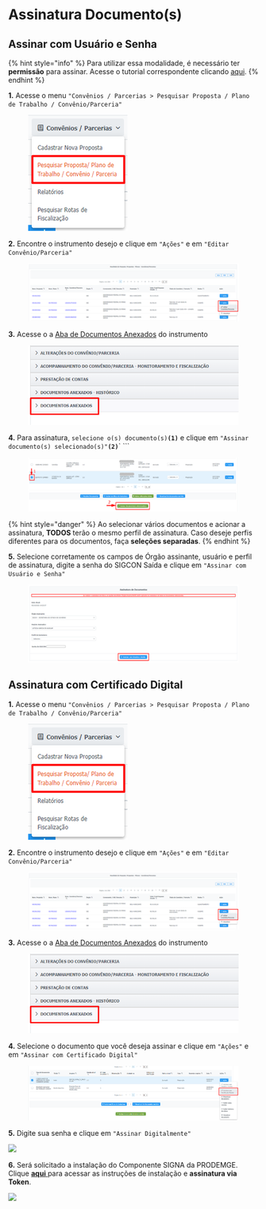 # Assinatura Documento(s)

## Assinar com Usuário e Senha

{% hint style="info" %}
Para utilizar essa modalidade, é necessário ter **permissão** para assinar. Acesse o tutorial correspondente clicando [aqui](../).
{% endhint %}

**1.** Acesse o menu `"Convênios / Parcerias > Pesquisar Proposta / Plano de Trabalho / Convênio/Parceria"`

<figure><img src="../../../.gitbook/assets/image (252).png" alt=""><figcaption></figcaption></figure>

**2.** Encontre o instrumento desejo e clique em `"Ações"` e em `"Editar Convênio/Parceria"`

<figure><img src="../../../.gitbook/assets/image (251).png" alt=""><figcaption></figcaption></figure>

**3.** Acesse o a [Aba de Documentos Anexados](../../aba-documentos-anexados/) do instrumento

<figure><img src="../../../.gitbook/assets/image (15).png" alt=""><figcaption></figcaption></figure>

**4.** Para assinatura, `selecione o(s) documento(s)`**`(1)`** e clique em `"Assinar documento(s) selecionado(s)"`**`(2)`**` ```&#x20;

<figure><img src="../../../.gitbook/assets/image (263).png" alt=""><figcaption></figcaption></figure>

{% hint style="danger" %}
Ao selecionar vários documentos e acionar a assinatura, **TODOS** terão o mesmo perfil de assinatura. Caso deseje perfis diferentes para os documentos, faça **seleções separadas**.
{% endhint %}

**5.** Selecione corretamente os campos de Órgão assinante, usuário e perfil de assinatura, digite a senha do SIGCON Saída e clique em `"Assinar com Usuário e Senha"`

<figure><img src="../../../.gitbook/assets/image (275).png" alt=""><figcaption></figcaption></figure>

## Assinatura com Certificado Digital

**1.** Acesse o menu `"Convênios / Parcerias > Pesquisar Proposta / Plano de Trabalho / Convênio/Parceria"`

<figure><img src="../../../.gitbook/assets/image (252).png" alt=""><figcaption></figcaption></figure>

**2.** Encontre o instrumento desejo e clique em `"Ações"` e em `"Editar Convênio/Parceria"`

<figure><img src="../../../.gitbook/assets/image (251).png" alt=""><figcaption></figcaption></figure>

**3.** Acesse o a [Aba de Documentos Anexados](../../aba-documentos-anexados/) do instrumento

<figure><img src="../../../.gitbook/assets/image (15).png" alt=""><figcaption></figcaption></figure>

**4.** Selecione o documento que você deseja assinar e clique em `"Ações"` e em `"Assinar com Certificado Digital"`

<figure><img src="../../../.gitbook/assets/image (197).png" alt=""><figcaption></figcaption></figure>

**5.** Digite sua senha e clique em `"Assinar Digitalmente"`

![](../../../.gitbook/assets/processo\_eletronico\_assinatura\_digital\_token.png)

**6.** Será solicitado a instalação do Componente SIGNA da PRODEMGE. Clique [**aqui** ](https://wwws.prodemge.gov.br/suporte/instalacao-token-cartao)para acessar as instruções de instalação e **assinatura via Token**.

![](../../../.gitbook/assets/processo\_eletronico\_assinatura\_digital\_token\_chamando\_certificacao-digital.png)

